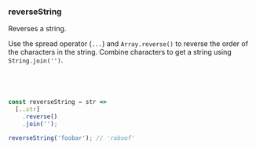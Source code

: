 ### reverseString

Reverses a string.

Use the spread operator (`...`) and `Array.reverse()` to reverse the order of the characters in the string.
Combine characters to get a string using `String.join('')`.

```js




const reverseString = str =>
  [..str]
    .reverse()
    .join('');
```

```js
reverseString('foobar'); // 'raboof'
```
